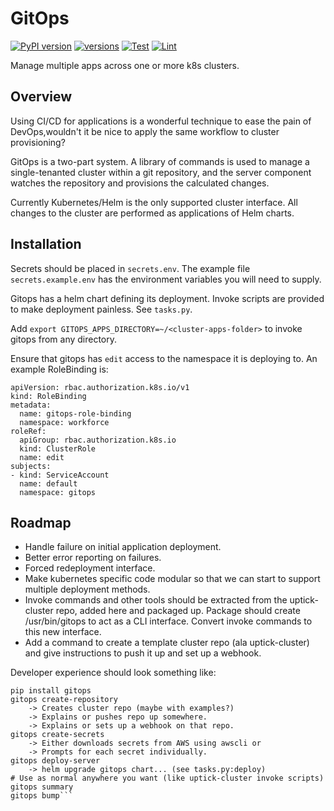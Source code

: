 # GitOps
[![PyPI version](https://badge.fury.io/py/gitops.svg)](https://pypi.org/project/gitops/)
[![versions](https://img.shields.io/pypi/pyversions/gitops.svg)](https://pypi.org/project/gitops/)
[![Test](https://github.com/uptick/gitops/workflows/Test/badge.svg)](https://github.com/uptick/gitops/actions?query=workflow%3ATest)
[![Lint](https://github.com/uptick/gitops/workflows/Lint/badge.svg)](https://github.com/uptick/gitops/actions?query=workflow%3ALint)

Manage multiple apps across one or more k8s clusters.

## Overview

Using CI/CD for applications is a wonderful technique to ease the pain of DevOps,wouldn't it be nice to apply the same workflow to cluster provisioning?

GitOps is a two-part system. A library of commands is used to manage a
single-tenanted cluster within a git repository, and the server component watches
the repository and provisions the calculated changes.

Currently Kubernetes/Helm is the only supported cluster interface. All changes
to the cluster are performed as applications of Helm charts.

## Installation

Secrets should be placed in `secrets.env`. The example file `secrets.example.env` has the environment variables you will need to supply.

Gitops has a helm chart defining its deployment. Invoke scripts are provided to make deployment painless. See `tasks.py`.

Add `export GITOPS_APPS_DIRECTORY=~/<cluster-apps-folder>` to invoke gitops from any directory.

Ensure that gitops has `edit` access to the namespace it is deploying to. An example RoleBinding is:

```
apiVersion: rbac.authorization.k8s.io/v1
kind: RoleBinding
metadata:
  name: gitops-role-binding
  namespace: workforce
roleRef:
  apiGroup: rbac.authorization.k8s.io
  kind: ClusterRole
  name: edit
subjects:
- kind: ServiceAccount
  name: default
  namespace: gitops
```

## Roadmap

 * Handle failure on initial application deployment.
 * Better error reporting on failures.
 * Forced redeployment interface.
 * Make kubernetes specific code modular so that we can start to support multiple deployment methods.
 * Invoke commands and other tools should be extracted from the uptick-cluster repo, added here and packaged up. Package should create /usr/bin/gitops to act as a CLI interface. Convert invoke commands to this new interface.
 * Add a command to create a template cluster repo (ala uptick-cluster) and give instructions to push it up and set up a webhook.

Developer experience should look something like:
```
pip install gitops
gitops create-repository
    -> Creates cluster repo (maybe with examples?)
    -> Explains or pushes repo up somewhere.
    -> Explains or sets up a webhook on that repo.
gitops create-secrets
    -> Either downloads secrets from AWS using awscli or
    -> Prompts for each secret individually.
gitops deploy-server
    -> helm upgrade gitops chart... (see tasks.py:deploy)
# Use as normal anywhere you want (like uptick-cluster invoke scripts)
gitops summary
gitops bump```
